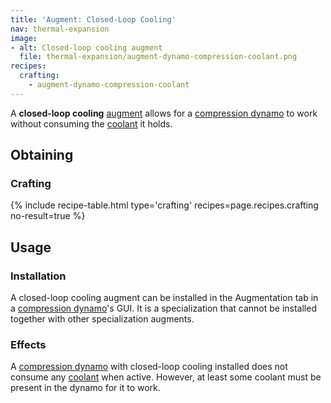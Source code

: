 ```yaml
---
title: 'Augment: Closed-Loop Cooling'
nav: thermal-expansion
image:
- alt: Closed-loop cooling augment
  file: thermal-expansion/augment-dynamo-compression-coolant.png
recipes:
  crafting:
    - augment-dynamo-compression-coolant
---
```


A **closed-loop cooling** [augment](/docs/augments/) allows for a [compression
dynamo](/docs/compression-dynamo/) to work without consuming the
[coolant](/docs/coolants/) it holds.


Obtaining
---------

### Crafting
{% include recipe-table.html type='crafting' recipes=page.recipes.crafting no-result=true %}


Usage
-----

### Installation
A closed-loop cooling augment can be installed in the Augmentation tab in a
[compression dynamo](/docs/compression-dynamo/)'s GUI. It is a specialization
that cannot be installed together with other specialization augments.

### Effects
A [compression dynamo](/docs/compression-dynamo/) with closed-loop cooling
installed does not consume any [coolant](/docs/coolants/) when active. However,
at least some coolant must be present in the dynamo for it to work.
